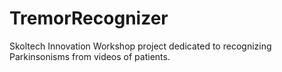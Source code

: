 # TremorRecognizer
Skoltech Innovation Workshop project dedicated to recognizing Parkinsonisms from videos of patients.
